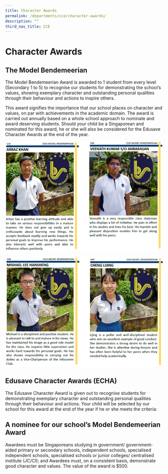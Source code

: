 ```yaml
---
title: Character Awards
permalink: /departments/cce/character-awards/
description: ""
third_nav_title: CCE
---
```


# Character Awards
## The Model Bendemeerian

The Model Bendemeerian Award is awarded to 1 student from every level (Secondary 1 to 5) to recognise our students for demonstrating the school’s values, showing exemplary character and outstanding personal qualities through their behaviour and actions to inspire others.

This award signifies the importance that our school places on character and values, on par with achievements in the academic domain. The award is carried out annually based on a whole school approach to nominate and award deserving students. Should your child be a Singaporean and nominated for this award, he or she will also be considered for the Edusave Character Awards at the end of the year.

![Model Bendemeerian Award](/images/Departments/cce-character%20awards%20first%202.png)

![Model Bendemeerian Award](/images/Departments/cce-character-next%202.png)

## Edusave Character Awards (ECHA)

The Edusave Character Award is given out to recognise students for demonstrating exemplary character and outstanding personal qualities through their behaviour and actions. Your child will be selected by our school for this award at the end of the year if he or she meets the criteria:

## A nominee for our school’s Model Bendemeerian Award

Awardees must be Singaporeans studying in government/ government-aided primary or secondary schools, independent schools, specialised independent schools, specialised schools or junior colleges/ centralised institute (JC/CI); and
Awardees must, on a consistent basis, demonstrate good character and values.
The value of the award is $500.